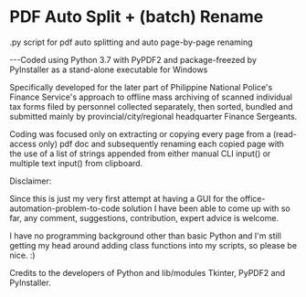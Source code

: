 # PDF Auto Split + (batch) Rename
.py script for pdf auto splitting and auto page-by-page renaming

---Coded using Python 3.7 with PyPDF2 and package-freezed by PyInstaller as a stand-alone executable for Windows

Specifically developed for the later part of Philippine National Police's Finance Service's approach to offline mass archiving of scanned individual tax forms filed by personnel collected separately, then sorted, bundled and submitted mainly by provincial/city/regional headquarter Finance Sergeants.

Coding was focused only on extracting or copying every page from a (read-access only) pdf doc and subsequently renaming each copied page with the use of a list of strings appended from either manual CLI input() or multiple text input() from clipboard.


Disclaimer:

Since this is just my very first attempt at having a GUI for the office-automation-problem-to-code solution I have been able to come up with so far, any comment, suggestions, contribution, expert advice is welcome.

I have no programming background other than basic Python and I'm still getting my head around adding class functions into my scripts, so please be nice. :)

Credits to the developers of Python and lib/modules Tkinter, PyPDF2 and PyInstaller.
